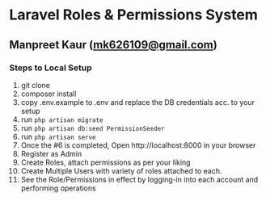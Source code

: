 # Laravel Roles & Permissions System

## Manpreet Kaur (mk626109@gmail.com)

### Steps to Local Setup

1. git clone
2. composer install
3. copy .env.example to .env and replace the DB credentials acc. to your setup
4. run `php artisan migrate`
5. run `php artisan db:seed PermissionSeeder`
6. run `php artisan serve`
7. Once the #6 is completed, Open http://localhost:8000 in your browser
8. Register as Admin
9. Create Roles, attach permissions as per your liking
10. Create Multiple Users with variety of roles attached to each.
11. See the Role/Permissions in effect by logging-in into each account and performing operations
